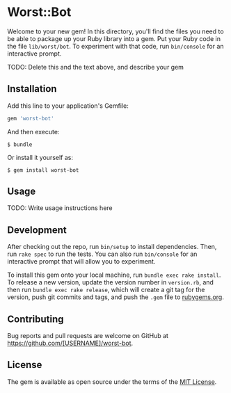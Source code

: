 # Worst::Bot

Welcome to your new gem! In this directory, you'll find the files you need to be able to package up your Ruby library into a gem. Put your Ruby code in the file `lib/worst/bot`. To experiment with that code, run `bin/console` for an interactive prompt.

TODO: Delete this and the text above, and describe your gem

## Installation

Add this line to your application's Gemfile:

```ruby
gem 'worst-bot'
```

And then execute:

    $ bundle

Or install it yourself as:

    $ gem install worst-bot

## Usage

TODO: Write usage instructions here

## Development

After checking out the repo, run `bin/setup` to install dependencies. Then, run `rake spec` to run the tests. You can also run `bin/console` for an interactive prompt that will allow you to experiment.

To install this gem onto your local machine, run `bundle exec rake install`. To release a new version, update the version number in `version.rb`, and then run `bundle exec rake release`, which will create a git tag for the version, push git commits and tags, and push the `.gem` file to [rubygems.org](https://rubygems.org).

## Contributing

Bug reports and pull requests are welcome on GitHub at https://github.com/[USERNAME]/worst-bot.


## License

The gem is available as open source under the terms of the [MIT License](http://opensource.org/licenses/MIT).


